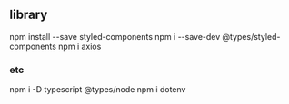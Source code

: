 ## library

npm install --save styled-components
npm i --save-dev @types/styled-components
npm i axios

### etc

npm i -D typescript @types/node
npm i dotenv
